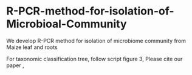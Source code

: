 # R-PCR-method-for-isolation-of-Microbioal-Community
We develop R-PCR method for isolation of microbiome community from Maize leaf and roots

For taxonomic classification tree,  follow script figure 3, Please cite our paper , 
